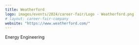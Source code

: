 ```yaml
---
title: Weatherford
logo: images/events/2024/career-fair/Logo - Weatherford.png
# layout: career-fair-company
website: "https://www.weatherford.com/"
---
```


Energy Engineering

